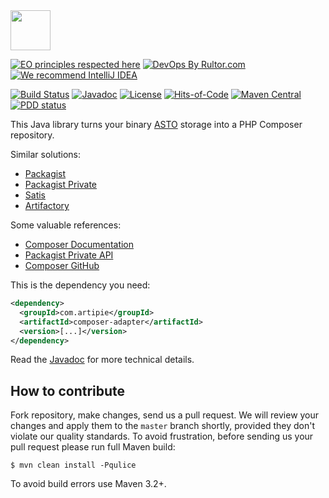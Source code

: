 <img src="https://www.artipie.com/logo.svg" width="64px" height="64px"/>

[![EO principles respected here](https://www.elegantobjects.org/badge.svg)](https://www.elegantobjects.org)
[![DevOps By Rultor.com](http://www.rultor.com/b/artipie/composer-adapter)](http://www.rultor.com/p/artipie/composer-adapter)
[![We recommend IntelliJ IDEA](https://www.elegantobjects.org/intellij-idea.svg)](https://www.jetbrains.com/idea/)

[![Build Status](https://img.shields.io/travis/artipie/composer-adapter/master.svg)](https://travis-ci.org/artipie/composer-adapter)
[![Javadoc](http://www.javadoc.io/badge/com.artipie/composer-adapter.svg)](http://www.javadoc.io/doc/com.artipie/composer-adapter)
[![License](https://img.shields.io/badge/license-MIT-green.svg)](https://github.com/artipie/composer-adapter/blob/master/LICENSE)
[![Hits-of-Code](https://hitsofcode.com/github/artipie/composer-adapter)](https://hitsofcode.com/view/github/artipie/composer-adapter)
[![Maven Central](https://img.shields.io/maven-central/v/com.artipie/composer-adapter.svg)](https://maven-badges.herokuapp.com/maven-central/com.artipie/composer-adapter)
[![PDD status](http://www.0pdd.com/svg?name=artipie/composer-adapter)](http://www.0pdd.com/p?name=artipie/composer-adapter)

This Java library turns your binary [ASTO](https://github.com/artipie/asto) 
storage into a PHP Composer repository.

Similar solutions:

  * [Packagist](https://packagist.org/)
  * [Packagist Private](https://packagist.com/)
  * [Satis](https://github.com/composer/satis)
  * [Artifactory](https://www.jfrog.com/confluence/display/RTF/PHP+Composer+Repositories)

Some valuable references:

  * [Composer Documentation](https://getcomposer.org/doc/)
  * [Packagist Private API](https://packagist.com/docs/api)
  * [Composer GitHub](https://github.com/composer)

This is the dependency you need:

```xml
<dependency>
  <groupId>com.artipie</groupId>
  <artifactId>composer-adapter</artifactId>
  <version>[...]</version>
</dependency>
```

Read the [Javadoc](http://www.javadoc.io/doc/com.artipie/composer-adapter)
for more technical details.

## How to contribute

Fork repository, make changes, send us a pull request. We will review
your changes and apply them to the `master` branch shortly, provided
they don't violate our quality standards. To avoid frustration, before
sending us your pull request please run full Maven build:

```
$ mvn clean install -Pqulice
```

To avoid build errors use Maven 3.2+.

